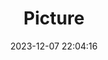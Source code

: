---
weight: 1
images:
- /images/edited/50.jpeg
title: Picture
date: 2023-12-07 22:04:16
tags: [luminarneo,work,ILCE-7M3,24.0]
---